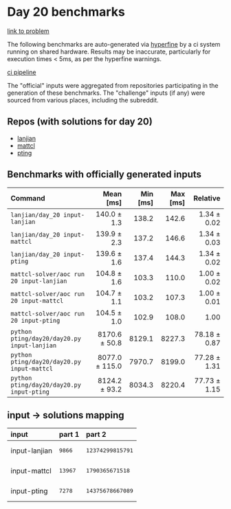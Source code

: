 # Day 20 benchmarks

[link to problem](http://adventofcode.com/2022/day/20)

The following benchmarks are auto-generated via [hyperfine](https://github.com/sharkdp/hyperfine) by a ci system running on shared hardware. Results may be inaccurate, particularly for execution times < 5ms, as per the hyperfine warnings.

[ci pipeline](http://ci.papercode.net:8080/teams/aoc2022/pipelines/aoc-compare-2022)

The "official" inputs were aggregated from repositories participating in the generation of these benchmarks. The "challenge" inputs (if any) were sourced from various places, including the subreddit.

## Repos (with solutions for day 20)


- [lanjian](https://github.com/LanJian/aoc-2022)
- [mattcl](https://github.com/mattcl/aoc2022)
- [pting](https://github.com/pting/aoc2022)

## Benchmarks with officially generated inputs
| Command | Mean [ms] | Min [ms] | Max [ms] | Relative |
|:---|---:|---:|---:|---:|
| `lanjian/day_20 input-lanjian` | 140.0 ± 1.3 | 138.2 | 142.6 | 1.34 ± 0.02 |
| `lanjian/day_20 input-mattcl` | 139.9 ± 2.3 | 137.2 | 146.6 | 1.34 ± 0.03 |
| `lanjian/day_20 input-pting` | 139.6 ± 1.6 | 137.4 | 144.3 | 1.34 ± 0.02 |
| `mattcl-solver/aoc run 20 input-lanjian` | 104.8 ± 1.6 | 103.3 | 110.0 | 1.00 ± 0.02 |
| `mattcl-solver/aoc run 20 input-mattcl` | 104.7 ± 1.1 | 103.2 | 107.3 | 1.00 ± 0.01 |
| `mattcl-solver/aoc run 20 input-pting` | 104.5 ± 1.0 | 102.9 | 108.0 | 1.00 |
| `python pting/day20/day20.py input-lanjian` | 8170.6 ± 50.8 | 8129.1 | 8227.3 | 78.18 ± 0.87 |
| `python pting/day20/day20.py input-mattcl` | 8077.0 ± 115.0 | 7970.7 | 8199.0 | 77.28 ± 1.31 |
| `python pting/day20/day20.py input-pting` | 8124.2 ± 93.2 | 8034.3 | 8220.4 | 77.73 ± 1.15 |

## input -> solutions mapping
|input|part 1|part 2|
|:---|:---|:---|
|input-lanjian|<pre>9866</pre>|<pre>12374299815791</pre>|
|input-mattcl|<pre>13967</pre>|<pre>1790365671518</pre>|
|input-pting|<pre>7278</pre>|<pre>14375678667089</pre>|
